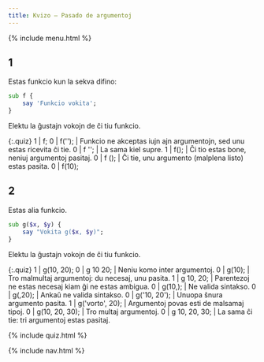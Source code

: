 ```yaml
---
title: Kvizo — Pasado de argumentoj
---
```


{% include menu.html %}

## 1

Estas funkcio kun la sekva difino:

```raku
sub f {
    say 'Funkcio vokita';
}
```

Elektu la ĝustajn vokojn de ĉi tiu funkcio.

{:.quiz}
1 | f;
0 | f(&apos;&apos;); | Funkcio ne akceptas iujn ajn argumentojn, sed unu estas ricevita ĉi tie.
0 | f &apos;&apos;; | La sama kiel supre.
1 | f(); | Ĉi tio estas bone, neniuj argumentoj pasitaj.
0 | f (); | Ĉi tie, unu argumento (malplena listo) estas pasita.
0 | f(10);

## 2

Estas alia funkcio.

```raku
sub g($x, $y) {
    say "Vokita g($x, $y)";
}
```

Elektu la ĝustajn vokojn de ĉi tiu funkcio.

{:.quiz}
1 | g(10, 20);
0 | g 10 20; | Neniu komo inter argumentoj.
0 | g(10); | Tro malmultaj argumentoj: du necesaj, unu pasita.
1 | g 10, 20; | Parentezoj ne estas necesaj kiam ĝi ne estas ambigua.
0 | g(10,); | Ne valida sintakso.
0 | g(,20); | Ankaŭ ne valida sintakso.
0 | g(&apos;10, 20&apos;); | Unuopa ŝnura argumento pasita.
1 | g(&apos;vorto&apos;, 20); | Argumentoj povas esti de malsamaj tipoj.
0 | g(10, 20, 30); | Tro multaj argumentoj.
0 | g 10, 20, 30; | La sama ĉi tie: tri argumentoj estas pasitaj.


{% include quiz.html %}

{% include nav.html %}